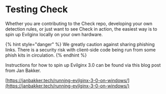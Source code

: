 # Testing Check

Whether you are contributing to the Check repo, developing your own detection rules, or just want to see Check in action, the easiest way is to spin up Evilginx locally on your own hardware.

{% hint style="danger" %}
We greatly caution against sharing phishing links. There is a security risk with client-side code being run from some phish kits in circulation.&#x20;
{% endhint %}

Instructions for how to spin up Evilginx 3.0 can be found via this blog post from Jan Bakker.

[https://janbakker.tech/running-evilginx-3-0-on-windows/](https://janbakker.tech/running-evilginx-3-0-on-windows/)
